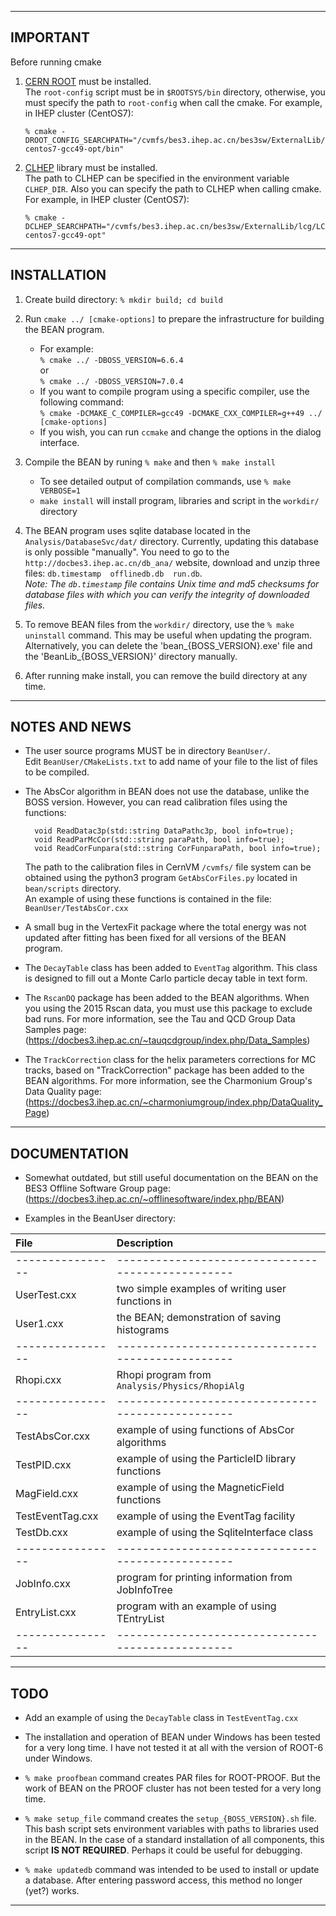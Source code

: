 ---------------------------------------------------------------------------
## IMPORTANT

Before running cmake
1. [CERN ROOT](https://root.cern.ch) must be installed.\
   The `root-config` script must be in `$ROOTSYS/bin` directory,
   otherwise, you must specify the path to `root-config` when call
   the cmake.
   For example, in IHEP cluster (CentOS7):
   ```
   % cmake -DROOT_CONFIG_SEARCHPATH="/cvmfs/bes3.ihep.ac.cn/bes3sw/ExternalLib/lcg/LCG_84/ROOT/6.20.02/x86_64-centos7-gcc49-opt/bin"
   ```

2. [CLHEP](https://proj-clhep.web.cern.ch/proj-clhep) library must be
   installed.\
   The path to CLHEP can be specified in the environment variable
   `CLHEP_DIR`. Also you can specify the path to CLHEP when calling
   cmake.
   For example, in IHEP cluster (CentOS7):
   ```
   % cmake -DCLHEP_SEARCHPATH="/cvmfs/bes3.ihep.ac.cn/bes3sw/ExternalLib/lcg/LCG_84/clhep/2.4.4.0/x86_64-centos7-gcc49-opt"
   ```

---------------------------------------------------------------------------
## INSTALLATION

1. Create build directory: ```% mkdir build; cd build```

2. Run `cmake ../ [cmake-options]` to prepare the infrastructure
   for building the BEAN program.
   * For example:\
     `% cmake ../ -DBOSS_VERSION=6.6.4`\
     or\
     `% cmake ../ -DBOSS_VERSION=7.0.4`
   * If you want to compile program using a specific compiler,
     use the following command:\
     `% cmake -DCMAKE_C_COMPILER=gcc49 -DCMAKE_CXX_COMPILER=g++49 ../ [cmake-options]`
   * If you wish, you can run `ccmake` and change the options
     in the dialog interface.

3. Compile the BEAN by runing `% make` and then `% make install`
   * To see detailed output of compilation commands, use
     `% make VERBOSE=1`
   * `make install` will install program, libraries and script
     in the `workdir/` directory

4. The BEAN program uses sqlite database located in the
   `Analysis/DatabaseSvc/dat/` directory. Currently, updating this
   database is only possible "manually". You need to go to the
   `http://docbes3.ihep.ac.cn/db_ana/` website, download and unzip
   three files: `db.timestamp  offlinedb.db  run.db`.\
   _Note: The `db.timestamp` file contains Unix time and md5 checksums
   for database files with which you can verify the integrity of
   downloaded files._

5. To remove BEAN files from the `workdir/` directory, use the `% make
   uninstall` command. This may be useful when updating the program.
   Alternatively, you can delete the 'bean_{BOSS_VERSION}.exe' file
   and the 'BeanLib_{BOSS_VERSION}' directory manually.

6. After running make install, you can remove the build directory
   at any time.

---------------------------------------------------------------------------
## NOTES AND NEWS

* The user source programs MUST be in directory `BeanUser/`.\
  Edit `BeanUser/CMakeLists.txt` to add name of your file
  to the list of files to be compiled.

* The AbsCor algorithm in BEAN does not use the database, unlike
  the BOSS version. However, you can read calibration files using
  the functions:
  ```
    void ReadDatac3p(std::string DataPathc3p, bool info=true);
    void ReadParMcCor(std::string paraPath, bool info=true);
    void ReadCorFunpara(std::string CorFunparaPath, bool info=true);
  ```
  The path to the calibration files in CernVM `/cvmfs/` file system
  can be obtained using the python3 program `GetAbsCorFiles.py` located
  in `bean/scripts` directory.\
  An example of using these functions is contained in the file:
  `BeanUser/TestAbsCor.cxx`

* A small bug in the VertexFit package where the total energy was not
  updated after fitting has been fixed for all versions of the BEAN
  program.

* The `DecayTable` class has been added to `EventTag` algorithm.
  This class is designed to fill out a Monte Carlo particle decay
  table in text form.

* The `RscanDQ` package has been added to the BEAN algorithms.
  When you using the 2015 Rscan data, you must use this package
  to exclude bad runs. For more information, see the
  Tau and QCD Group Data Samples page:
  (https://docbes3.ihep.ac.cn/~tauqcdgroup/index.php/Data_Samples)

* The `TrackCorrection` class for the helix parameters corrections
  for MC tracks, based on "TrackCorrection" package has been added
  to the BEAN algorithms.
  For more information, see the Charmonium Group's Data Quality page:
  (https://docbes3.ihep.ac.cn/~charmoniumgroup/index.php/DataQuality_Page)

---------------------------------------------------------------------------
## DOCUMENTATION

* Somewhat outdated, but still useful documentation on the BEAN
  on the BES3 Offline Software Group page:
  (https://docbes3.ihep.ac.cn/~offlinesoftware/index.php/BEAN)

* Examples in the BeanUser directory:

| File             | Description                                       |
| :---             | :---                                              |
| ---------------- | ------------------------------------------------- |
| UserTest.cxx     | two simple examples of writing user functions in  |
| User1.cxx        | the BEAN; demonstration of saving histograms      |
| ---------------- | ------------------------------------------------- |
| Rhopi.cxx        | Rhopi program from `Analysis/Physics/RhopiAlg`    |
| ---------------- | ------------------------------------------------- |
| TestAbsCor.cxx   | example of using functions of AbsCor algorithms   |
| TestPID.cxx      | example of using the ParticleID library functions |
| MagField.cxx     | example of using the MagneticField functions      |
| TestEventTag.cxx | example of using the EventTag facility            |
| TestDb.cxx       | example of using the SqliteInterface class        |
| ---------------- | ------------------------------------------------- |
| JobInfo.cxx      | program for printing information from JobInfoTree |
| EntryList.cxx    | program with an example of using TEntryList       |
| ---------------- | ------------------------------------------------- |

---------------------------------------------------------------------------
## TODO

* Add an example of using the `DecayTable` class in `TestEventTag.cxx`

* The installation and operation of BEAN under Windows has been tested
  for a very long time. I have not tested it at all with the version of
  ROOT-6 under Windows.

* `% make proofbean` command creates PAR files for ROOT-PROOF.
  But the work of BEAN on the PROOF cluster has not been tested for a very
  long time.

* `% make setup_file` command creates the `setup_{BOSS_VERSION}.sh` file.
  This bash script sets environment variables with paths to libraries used
  in the BEAN. In the case of a standard installation of all components,
  this script **IS NOT REQUIRED**.
  Perhaps it could be useful for debugging.

* `% make updatedb` command was intended to be used to install or update
  a database. After entering password access, this method no longer (yet?)
  works.

---------------------------------------------------------------------------
